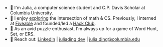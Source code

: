 * 👋 I'm Julia, a computer science student and C.P. Davis Scholar at Columbia University.
* 📂 I enjoy [exploring](https://arxiv.org/abs/2302.0438) the intersection of math & CS. Previously, I interned at [Fiveable](https://fiveable.me) and founded/led a [Hack Club](https://lasa.hackclub.com/).
* 🎲 As an avid puzzle enthusiast, I'm always up for a game of Word Hunt, Set, or ERS.
* 📩 Reach out: [LinkedIn](https://linkedin.com/in/julialding) | [juliading.dev](https://juliading.dev) | [julia.ding@columbia.edu](mailto:julia.ding@columbia.edu)
